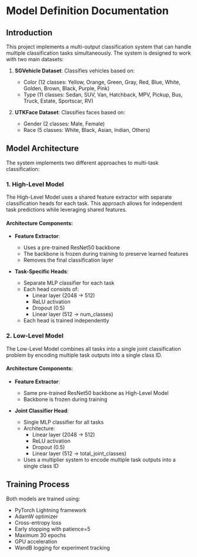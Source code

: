 # Model Definition Documentation

## Introduction

This project implements a multi-output classification system that can handle multiple classification tasks simultaneously. The system is designed to work with two main datasets:

1. **SGVehicle Dataset**: Classifies vehicles based on:
   - Color (12 classes: Yellow, Orange, Green, Gray, Red, Blue, White, Golden, Brown, Black, Purple, Pink)
   - Type (11 classes: Sedan, SUV, Van, Hatchback, MPV, Pickup, Bus, Truck, Estate, Sportscar, RV)

2. **UTKFace Dataset**: Classifies faces based on:
   - Gender (2 classes: Male, Female)
   - Race (5 classes: White, Black, Asian, Indian, Others)

## Model Architecture

The system implements two different approaches to multi-task classification:

### 1. High-Level Model

The High-Level Model uses a shared feature extractor with separate classification heads for each task. This approach allows for independent task predictions while leveraging shared features.

#### Architecture Components:
- **Feature Extractor**: 
  - Uses a pre-trained ResNet50 backbone
  - The backbone is frozen during training to preserve learned features
  - Removes the final classification layer

- **Task-Specific Heads**:
  - Separate MLP classifier for each task
  - Each head consists of:
    - Linear layer (2048 → 512)
    - ReLU activation
    - Dropout (0.5)
    - Linear layer (512 → num_classes)
  - Each head is trained independently

### 2. Low-Level Model

The Low-Level Model combines all tasks into a single joint classification problem by encoding multiple task outputs into a single class ID.

#### Architecture Components:
- **Feature Extractor**:
  - Same pre-trained ResNet50 backbone as High-Level Model
  - Backbone is frozen during training

- **Joint Classifier Head**:
  - Single MLP classifier for all tasks
  - Architecture:
    - Linear layer (2048 → 512)
    - ReLU activation
    - Dropout (0.5)
    - Linear layer (512 → total_joint_classes)
  - Uses a multiplier system to encode multiple task outputs into a single class ID

## Training Process

Both models are trained using:
- PyTorch Lightning framework
- AdamW optimizer
- Cross-entropy loss
- Early stopping with patience=5
- Maximum 30 epochs
- GPU acceleration
- WandB logging for experiment tracking
